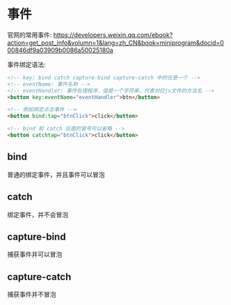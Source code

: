 # 事件

官网的常用事件: https://developers.weixin.qq.com/ebook?action=get_post_info&volumn=1&lang=zh_CN&book=miniprogram&docid=000846df9a03909b0086a50025180a

事件绑定语法:

```html
<!-- key: bind catch capture-bind capture-catch 中的任意一个 -->
<!-- eventName: 事件名称 -->
<!-- eventHandler: 事件处理程序，值是一个字符串，代表对应js文件的方法名 -->
<button key:eventName="eventHandler">btn</button>

<!-- 例如绑定点击事件 -->
<button bind:tap="btnClick">click</button>

<!-- bind 和 catch 后面的冒号可以省略 -->
<button catchtap="btnClick">click</button>
```

## bind

普通的绑定事件，并且事件可以冒泡

## catch

绑定事件，并不会冒泡

## capture-bind

捕获事件并可以冒泡

## capture-catch

捕获事件并不冒泡
